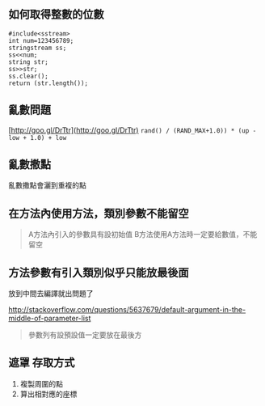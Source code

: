 ## 如何取得整數的位數
```
#include<sstream>
int num=123456789;
stringstream ss;
ss<<num;
string str;
ss>>str;
ss.clear();
return (str.length());
```

## 亂數問題
[http://goo.gl/DrTtr](http://goo.gl/DrTtr)
`rand() / (RAND_MAX+1.0)) * (up - low + 1.0) + low`

## 亂數撒點
亂數撒點會灑到重複的點

## 在方法內使用方法，類別參數不能留空
> A方法內引入的參數具有設初始值
> B方法使用A方法時一定要給數值，不能留空

## 方法參數有引入類別似乎只能放最後面
放到中間去編譯就出問題了

http://stackoverflow.com/questions/5637679/default-argument-in-the-middle-of-parameter-list

> 參數列有設預設值一定要放在最後方

## 遮罩 存取方式
1. 複製周圍的點
2. 算出相對應的座標







